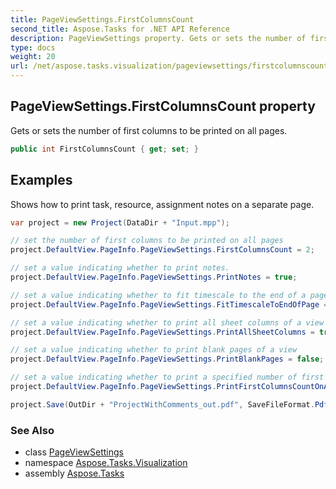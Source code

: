 ```yaml
---
title: PageViewSettings.FirstColumnsCount
second_title: Aspose.Tasks for .NET API Reference
description: PageViewSettings property. Gets or sets the number of first columns to be printed on all pages
type: docs
weight: 20
url: /net/aspose.tasks.visualization/pageviewsettings/firstcolumnscount/
---
```

## PageViewSettings.FirstColumnsCount property

Gets or sets the number of first columns to be printed on all pages.

```csharp
public int FirstColumnsCount { get; set; }
```

## Examples

Shows how to print task, resource, assignment notes on a separate page.

```csharp
var project = new Project(DataDir + "Input.mpp");

// set the number of first columns to be printed on all pages
project.DefaultView.PageInfo.PageViewSettings.FirstColumnsCount = 2;

// set a value indicating whether to print notes.
project.DefaultView.PageInfo.PageViewSettings.PrintNotes = true;

// set a value indicating whether to fit timescale to the end of a page when printing.
project.DefaultView.PageInfo.PageViewSettings.FitTimescaleToEndOfPage = true;

// set a value indicating whether to print all sheet columns of a view
project.DefaultView.PageInfo.PageViewSettings.PrintAllSheetColumns = true;

// set a value indicating whether to print blank pages of a view
project.DefaultView.PageInfo.PageViewSettings.PrintBlankPages = false;

// set a value indicating whether to print a specified number of first columns on all pages
project.DefaultView.PageInfo.PageViewSettings.PrintFirstColumnsCountOnAllPages = true;

project.Save(OutDir + "ProjectWithComments_out.pdf", SaveFileFormat.Pdf);
```

### See Also

* class [PageViewSettings](../)
* namespace [Aspose.Tasks.Visualization](../../pageviewsettings/)
* assembly [Aspose.Tasks](../../../)


